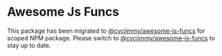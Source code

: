 # Awesome Js Funcs

[new-url]: https://github.com/cycjimmy/awesome-js-funcs

This package has been migrated to [@cycjimmy/awesome-js-funcs][new-url] for scoped NPM package. 
Please switch to [@cycjimmy/awesome-js-funcs][new-url] to stay up to date.
